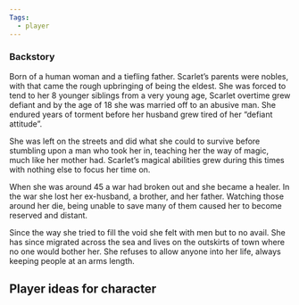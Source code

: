 ```yaml
---
Tags:
  - player
---
```



### Backstory
Born of a human woman and a tiefling father. Scarlet’s parents were nobles, with that came the rough upbringing of being the eldest. She was forced to tend to her 8 younger siblings from a very young age, Scarlet overtime grew defiant and by the age of 18 she was married off to an abusive man. She endured years of torment before her husband grew tired of her “defiant attitude”. 

She was left on the streets and did what she could to survive before stumbling upon a man who took her in, teaching her the way of magic, much like her mother had. Scarlet’s magical abilities grew during this times with nothing else to focus her time on.

When she was around 45 a war had broken out and she became a healer. In the war she lost her ex-husband, a brother, and her father. Watching those around her die, being unable to save many of them caused her to become reserved and distant. 

Since the way she tried to fill the void she felt with men but to no avail. She has since migrated across the sea and lives on the outskirts of town where no one would bother her. She refuses to allow anyone into her life, always keeping people at an arms length.

## Player ideas for character


